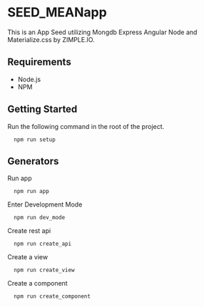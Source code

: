 # SEED_MEANapp
This is an App Seed utilizing Mongdb Express Angular Node and Materialize.css by ZIMPLE.IO.
## Requirements
* Node.js
* NPM

## Getting Started
Run the following command in the root of the project.
```
  npm run setup
```
## Generators
Run app
```
  npm run app
```
Enter Development Mode
```
  npm run dev_mode
```
Create rest api
```
  npm run create_api
```
Create a view
```
  npm run create_view
```
Create a component
```
  npm run create_component
```
